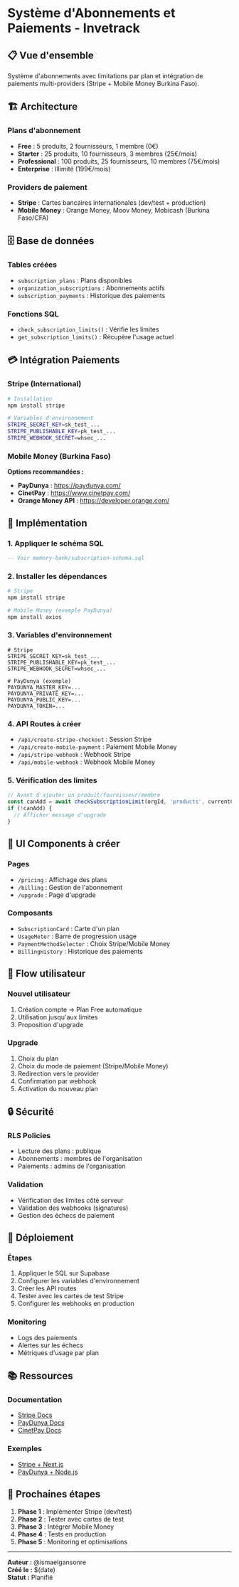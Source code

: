 # Système d'Abonnements et Paiements - Invetrack

## 📋 Vue d'ensemble

Système d'abonnements avec limitations par plan et intégration de paiements multi-providers (Stripe + Mobile Money Burkina Faso).

## 🏗️ Architecture

### Plans d'abonnement
- **Free** : 5 produits, 2 fournisseurs, 1 membre (0€)
- **Starter** : 25 produits, 10 fournisseurs, 3 membres (25€/mois)
- **Professional** : 100 produits, 25 fournisseurs, 10 membres (75€/mois)
- **Enterprise** : Illimité (199€/mois)

### Providers de paiement
- **Stripe** : Cartes bancaires internationales (dev/test + production)
- **Mobile Money** : Orange Money, Moov Money, Mobicash (Burkina Faso/CFA)

## 🗄️ Base de données

### Tables créées
- `subscription_plans` : Plans disponibles
- `organization_subscriptions` : Abonnements actifs
- `subscription_payments` : Historique des paiements

### Fonctions SQL
- `check_subscription_limits()` : Vérifie les limites
- `get_subscription_limits()` : Récupère l'usage actuel

## 💳 Intégration Paiements

### Stripe (International)
```bash
# Installation
npm install stripe

# Variables d'environnement
STRIPE_SECRET_KEY=sk_test_...
STRIPE_PUBLISHABLE_KEY=pk_test_...
STRIPE_WEBHOOK_SECRET=whsec_...
```

### Mobile Money (Burkina Faso)
**Options recommandées :**
- **PayDunya** : https://paydunya.com/
- **CinetPay** : https://www.cinetpay.com/
- **Orange Money API** : https://developer.orange.com/

## 🔧 Implémentation

### 1. Appliquer le schéma SQL
```sql
-- Voir memory-bank/subscription-schema.sql
```

### 2. Installer les dépendances
```bash
# Stripe
npm install stripe

# Mobile Money (exemple PayDunya)
npm install axios
```

### 3. Variables d'environnement
```env
# Stripe
STRIPE_SECRET_KEY=sk_test_...
STRIPE_PUBLISHABLE_KEY=pk_test_...
STRIPE_WEBHOOK_SECRET=whsec_...

# PayDunya (exemple)
PAYDUNYA_MASTER_KEY=...
PAYDUNYA_PRIVATE_KEY=...
PAYDUNYA_PUBLIC_KEY=...
PAYDUNYA_TOKEN=...
```

### 4. API Routes à créer
- `/api/create-stripe-checkout` : Session Stripe
- `/api/create-mobile-payment` : Paiement Mobile Money
- `/api/stripe-webhook` : Webhook Stripe
- `/api/mobile-webhook` : Webhook Mobile Money

### 5. Vérification des limites
```typescript
// Avant d'ajouter un produit/fournisseur/membre
const canAdd = await checkSubscriptionLimit(orgId, 'products', currentCount);
if (!canAdd) {
  // Afficher message d'upgrade
}
```

## 🎨 UI Components à créer

### Pages
- `/pricing` : Affichage des plans
- `/billing` : Gestion de l'abonnement
- `/upgrade` : Page d'upgrade

### Composants
- `SubscriptionCard` : Carte d'un plan
- `UsageMeter` : Barre de progression usage
- `PaymentMethodSelector` : Choix Stripe/Mobile Money
- `BillingHistory` : Historique des paiements

## 📱 Flow utilisateur

### Nouvel utilisateur
1. Création compte → Plan Free automatique
2. Utilisation jusqu'aux limites
3. Proposition d'upgrade

### Upgrade
1. Choix du plan
2. Choix du mode de paiement (Stripe/Mobile Money)
3. Redirection vers le provider
4. Confirmation par webhook
5. Activation du nouveau plan

## 🔒 Sécurité

### RLS Policies
- Lecture des plans : publique
- Abonnements : membres de l'organisation
- Paiements : admins de l'organisation

### Validation
- Vérification des limites côté serveur
- Validation des webhooks (signatures)
- Gestion des échecs de paiement

## 🚀 Déploiement

### Étapes
1. Appliquer le SQL sur Supabase
2. Configurer les variables d'environnement
3. Créer les API routes
4. Tester avec les cartes de test Stripe
5. Configurer les webhooks en production

### Monitoring
- Logs des paiements
- Alertes sur les échecs
- Métriques d'usage par plan

## 📚 Ressources

### Documentation
- [Stripe Docs](https://stripe.com/docs)
- [PayDunya Docs](https://developer.paydunya.com/)
- [CinetPay Docs](https://docs.cinetpay.com/)

### Exemples
- [Stripe + Next.js](https://github.com/vercel/nextjs-subscription-payments)
- [PayDunya + Node.js](https://github.com/paydunya/paydunya-nodejs)

## 🎯 Prochaines étapes

1. **Phase 1** : Implémenter Stripe (dev/test)
2. **Phase 2** : Tester avec cartes de test
3. **Phase 3** : Intégrer Mobile Money
4. **Phase 4** : Tests en production
5. **Phase 5** : Monitoring et optimisations

---

**Auteur :** @ismaelgansonre  
**Créé le :** $(date)  
**Statut :** Planifié 